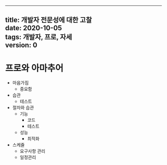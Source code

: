 -----
title: 개발자 전문성에 대한 고찰  
date: 2020-10-05  
tags: 개발자, 프로, 자세  
version: 0  
-----


# 프로와 아마추어
- 마음가짐
  - 중요함
- 습관
  - 테스트
- 절차와 습관
  - 기능
    - 코드
    - 테스트
  - 성능
    - 최적화
- 스케쥴
  - 요구사항 관리
  - 일정관리
 

